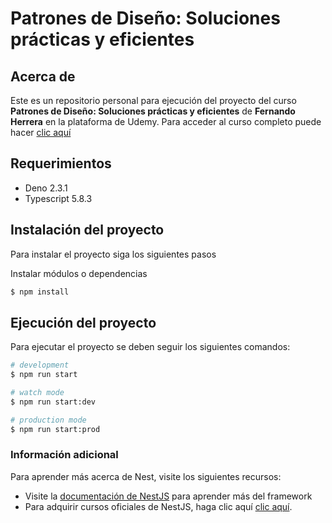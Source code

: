# Patrones de Diseño: Soluciones prácticas y eficientes

## Acerca de

Este es un repositorio personal para ejecución del proyecto del curso **Patrones de Diseño: Soluciones prácticas y eficientes** de **Fernando Herrera** en la plataforma de Udemy. Para acceder al curso completo puede hacer [clic aquí](https://www.udemy.com/course/patrones-diseno/)

## Requerimientos

- Deno 2.3.1
- Typescript 5.8.3

## Instalación del proyecto

Para instalar el proyecto siga los siguientes pasos

Instalar módulos o dependencias

```bash
$ npm install
```

## Ejecución del proyecto

Para ejecutar el proyecto se deben seguir los siguientes comandos:

```bash
# development
$ npm run start

# watch mode
$ npm run start:dev

# production mode
$ npm run start:prod

```

### Información adicional

Para aprender más acerca de Nest, visite los siguientes recursos:

- Visite la [documentación de NestJS](https://docs.nestjs.com) para aprender más del framework
- Para adquirir cursos oficiales de NestJS, haga clic aquí [clic aquí](https://courses.nestjs.com/).
